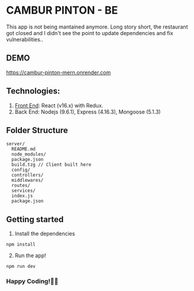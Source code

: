 # CAMBUR PINTON - BE

This app is not being mantained anymore. Long story short, the restaurant got closed and I didn't see the point to update dependencies and fix vulnerabilities..

## DEMO

https://cambur-pinton-mern.onrender.com

## Technologies:

1. [Front End](https://github.com/Mikjail/cambur-pinton-FE): React (v16.x) with Redux.
2. Back End: Nodejs (9.6.1), Express (4.16.3), Mongoose (5.1.3)

## Folder Structure

```
server/
  README.md
  node_modules/
  package.json
  build.tzg // Client built here
  config/
  controllers/
  middlewares/
  routes/
  services/
  index.js
  package.json
```

## Getting started

1. Install the dependencies

```
npm install
```

2. Run the app!

```
npm run dev
```

### Happy Coding!👋🏼
